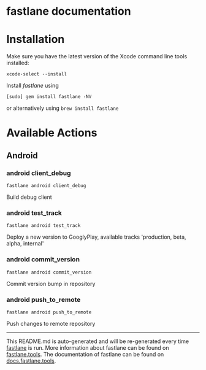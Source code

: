 fastlane documentation
================
# Installation

Make sure you have the latest version of the Xcode command line tools installed:

```
xcode-select --install
```

Install _fastlane_ using
```
[sudo] gem install fastlane -NV
```
or alternatively using `brew install fastlane`

# Available Actions
## Android
### android client_debug
```
fastlane android client_debug
```
Build debug client
### android test_track
```
fastlane android test_track
```
Deploy a new version to GooglyPlay,  available tracks 'production, beta, alpha, internal'
### android commit_version
```
fastlane android commit_version
```
Commit version bump in repository
### android push_to_remote
```
fastlane android push_to_remote
```
Push changes to remote repository

----

This README.md is auto-generated and will be re-generated every time [fastlane](https://fastlane.tools) is run.
More information about fastlane can be found on [fastlane.tools](https://fastlane.tools).
The documentation of fastlane can be found on [docs.fastlane.tools](https://docs.fastlane.tools).
